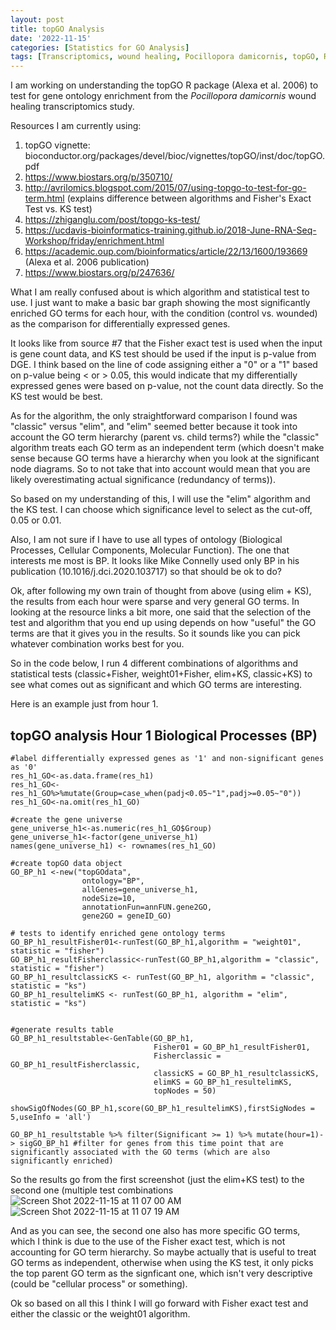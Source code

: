 ```yaml
---
layout: post
title: topGO Analysis
date: '2022-11-15'
categories: [Statistics for GO Analysis]
tags: [Transcriptomics, wound healing, Pocillopora damicornis, topGO, R, Statistics, GO Enrichment, Fisher Exact Test]
---
```


I am working on understanding the topGO R package (Alexa et al. 2006) to test for gene ontology enrichment from the *Pocillopora damicornis* wound healing transcriptomics study.

Resources I am currently using:
1. topGO vignette: bioconductor.org/packages/devel/bioc/vignettes/topGO/inst/doc/topGO.pdf
2. https://www.biostars.org/p/350710/
3. http://avrilomics.blogspot.com/2015/07/using-topgo-to-test-for-go-term.html (explains difference between algorithms and Fisher's Exact Test vs. KS test)
4. https://zhiganglu.com/post/topgo-ks-test/
5. https://ucdavis-bioinformatics-training.github.io/2018-June-RNA-Seq-Workshop/friday/enrichment.html
6. https://academic.oup.com/bioinformatics/article/22/13/1600/193669 (Alexa et al. 2006 publication)
7. https://www.biostars.org/p/247636/

What I am really confused about is which algorithm and statistical test to use. I just want to make a basic bar graph showing the most significantly enriched GO terms for each hour, with the condition (control vs. wounded) as the comparison for differentially expressed genes.

It looks like from source #7 that the Fisher exact test is used when the input is gene count data, and KS test should be used if the input is p-value from DGE. I think based on the line of code assigning either a "0" or a "1" based on p-value being < or > 0.05, this would indicate that my differentially expressed genes were based on p-value, not the count data directly. So the KS test would be best. 

As for the algorithm, the only straightforward comparison I found was "classic" versus "elim", and "elim" seemed better because it took into account the GO term hierarchy (parent vs. child terms?) while the "classic" algorithm treats each GO term as an independent term (which doesn't make sense because GO terms have a hierarchy when you look at the significant node diagrams. So to not take that into account would mean that you are likely overestimating actual significance (redundancy of terms)). 

So based on my understanding of this, I will use the "elim" algorithm and the KS test. I can choose which significance level to select as the cut-off, 0.05 or 0.01. 

Also, I am not sure if I have to use all types of ontology (Biological Processes, Cellular Components, Molecular Function). The one that interests me most is BP. It looks like Mike Connelly used only BP in his publication (10.1016/j.dci.2020.103717) so that should be ok to do?

Ok, after following my own train of thought from above (using elim + KS), the results from each hour were sparse and very general GO terms. In looking at the resource links a bit more, one said that the selection of the test and algorithm that you end up using depends on how "useful" the GO terms are that it gives you in the results. So it sounds like you can pick whatever combination works best for you.

So in the code below, I run 4 different combinations of algorithms and statistical tests (classic+Fisher, weight01+Fisher, elim+KS, classic+KS) to see what comes out as significant and which GO terms are interesting.

Here is an example just from hour 1. 

## topGO analysis Hour 1 Biological Processes (BP)
```{r}
#label differentially expressed genes as '1' and non-significant genes as '0'
res_h1_GO<-as.data.frame(res_h1)
res_h1_GO<- res_h1_GO%>%mutate(Group=case_when(padj<0.05~"1",padj>=0.05~"0"))
res_h1_GO<-na.omit(res_h1_GO)

#create the gene universe
gene_universe_h1<-as.numeric(res_h1_GO$Group)
gene_universe_h1<-factor(gene_universe_h1)
names(gene_universe_h1) <- rownames(res_h1_GO) 

#create topGO data object
GO_BP_h1 <-new("topGOdata",
                ontology="BP",
                allGenes=gene_universe_h1,
                nodeSize=10,
                annotationFun=annFUN.gene2GO,
                gene2GO = geneID_GO)

# tests to identify enriched gene ontology terms
GO_BP_h1_resultFisher01<-runTest(GO_BP_h1,algorithm = "weight01", statistic = "fisher")
GO_BP_h1_resultFisherclassic<-runTest(GO_BP_h1,algorithm = "classic", statistic = "fisher")
GO_BP_h1_resultclassicKS <- runTest(GO_BP_h1, algorithm = "classic", statistic = "ks")
GO_BP_h1_resultelimKS <- runTest(GO_BP_h1, algorithm = "elim", statistic = "ks")


#generate results table
GO_BP_h1_resultstable<-GenTable(GO_BP_h1, 
                                Fisher01 = GO_BP_h1_resultFisher01,
                                Fisherclassic = GO_BP_h1_resultFisherclassic,
                                classicKS = GO_BP_h1_resultclassicKS,
                                elimKS = GO_BP_h1_resultelimKS,
                                topNodes = 50)

showSigOfNodes(GO_BP_h1,score(GO_BP_h1_resultelimKS),firstSigNodes = 5,useInfo = 'all')

GO_BP_h1_resultstable %>% filter(Significant >= 1) %>% mutate(hour=1)-> sigGO_BP_h1 #filter for genes from this time point that are significantly associated with the GO terms (which are also significantly enriched)
```
So the results go from the first screenshot (just the elim+KS test) to the second one (multiple test combinations
![Screen Shot 2022-11-15 at 11 07 00 AM](https://user-images.githubusercontent.com/56000927/201968433-89a7063e-f56a-468b-9afa-33a0e0dd7e9f.png)
![Screen Shot 2022-11-15 at 11 07 19 AM](https://user-images.githubusercontent.com/56000927/201968471-2c7c7317-270c-4678-ac11-b9ba680f5106.png)

And as you can see, the second one also has more specific GO terms, which I think is due to the use of the Fisher exact test, which is not accounting for GO term hierarchy. So maybe actually that is useful to treat GO terms as independent, otherwise when using the KS test, it only picks the top parent GO term as the signficant one, which isn't very descriptive (could be "cellular process" or something). 

Ok so based on all this I think I will go forward with Fisher exact test and either the classic or the weight01 algorithm.
